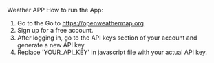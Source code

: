 Weather APP
How to run the App:
1. Go to the Go to https://openweathermap.org
2. Sign up for a free account.
3. After logging in, go to the API keys section of your account and generate a new API key.
4. Replace 'YOUR_API_KEY' in javascript file with your actual API key. 
